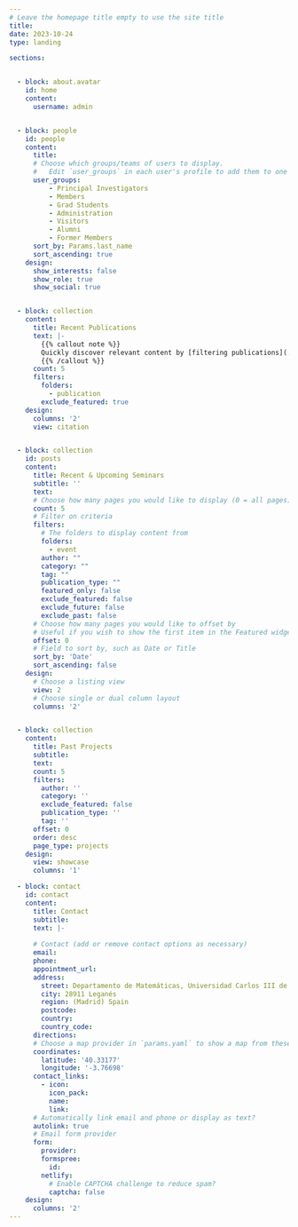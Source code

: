 ```yaml
---
# Leave the homepage title empty to use the site title
title:
date: 2023-10-24
type: landing

sections:


  - block: about.avatar
    id: home
    content:
      username: admin


  - block: people
    id: people
    content:
      title: 
      # Choose which groups/teams of users to display.
      #   Edit `user_groups` in each user's profile to add them to one or more of these groups.
      user_groups:
          - Principal Investigators
          - Members
          - Grad Students
          - Administration
          - Visitors
          - Alumni
          - Former Members
      sort_by: Params.last_name
      sort_ascending: true
    design:
      show_interests: false
      show_role: true
      show_social: true


  - block: collection
    content:
      title: Recent Publications
      text: |-
        {{% callout note %}}
        Quickly discover relevant content by [filtering publications](./publication/).
        {{% /callout %}}
      count: 5  
      filters:
        folders:
          - publication
        exclude_featured: true
    design:
      columns: '2'
      view: citation


  - block: collection
    id: posts
    content:
      title: Recent & Upcoming Seminars
      subtitle: ''
      text: 
      # Choose how many pages you would like to display (0 = all pages)
      count: 5
      # Filter on criteria
      filters:
        # The folders to display content from
        folders:
          - event
        author: ""
        category: ""
        tag: ""
        publication_type: ""
        featured_only: false
        exclude_featured: false
        exclude_future: false
        exclude_past: false
      # Choose how many pages you would like to offset by
      # Useful if you wish to show the first item in the Featured widget
      offset: 0
      # Field to sort by, such as Date or Title
      sort_by: 'Date'
      sort_ascending: false
    design:
      # Choose a listing view
      view: 2
      # Choose single or dual column layout
      columns: '2'


  - block: collection
    content:
      title: Past Projects
      subtitle:
      text:
      count: 5
      filters:
        author: ''
        category: ''
        exclude_featured: false
        publication_type: ''
        tag: ''
      offset: 0
      order: desc
      page_type: projects
    design:
      view: showcase
      columns: '1'

  - block: contact
    id: contact
    content:
      title: Contact
      subtitle:
      text: |-
        
      # Contact (add or remove contact options as necessary)
      email: 
      phone:
      appointment_url:
      address:
        street: Departamento de Matemáticas, Universidad Carlos III de Madrid, Avda. de la Universidad 30
        city: 28911 Leganés
        region: (Madrid) Spain
        postcode: 
        country: 
        country_code: 
      directions: 
      # Choose a map provider in `params.yaml` to show a map from these coordinates
      coordinates:
        latitude: '40.33177'
        longitude: '-3.76698'  
      contact_links:
        - icon: 
          icon_pack:
          name: 
          link: 
      # Automatically link email and phone or display as text?
      autolink: true
      # Email form provider
      form:
        provider: 
        formspree:
          id:
        netlify:
          # Enable CAPTCHA challenge to reduce spam?
          captcha: false
    design:
      columns: '2'
---
```

